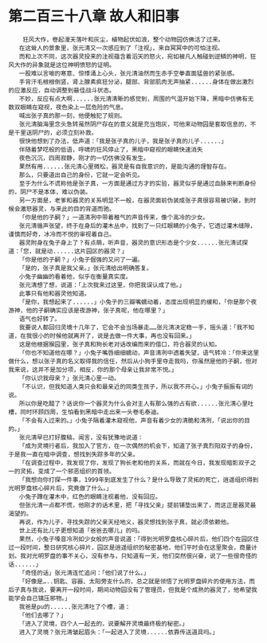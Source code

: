 # 第二百三十八章 故人和旧事
        狂风大作，卷起漫天落叶和灰尘，植物起伏如浪，整个动物园仿佛活了过来。
       在这耸人的景象里，张元清又一次感应到了「注视」，来自冥冥中的可怕注视。
       而和上次不同，这次器灵投来的注视蕴含着滔天的怒火，宛如被凡人触碰到逆鳞的神明，狂风大作的异象就是这位神明愤怒的证明。
       一股难以言喻的寒意、惊悸涌上心头，张元清油然而生赤手空拳直面猛兽的紧张感。
       手背汗毛根根倒竖，肾上腺素疯狂分泌，腿部、背部肌肉无声抽紧......身体在做出激烈的应激反应，自动调整到最佳战斗状态。
       不妙，反应有点大啊......张元清清晰的感觉到，周围的气温开始下降，黑暗中仿佛有无数双眼睛在窥视，夜色染上一层危险的气息。
       喊出张子真的那一刻，他便触犯了规则。
       张元清脑海里念头急转虽然阴尸存在的意义就是充当炮灰，可他来动物园是套取信息的，不是千里送阴尸的，必须立刻补救。
       很快他想到了办法，低声道：「我是张子真的儿子，我是张子真的儿子......」
       伴随着梦呓般的低语，呼啸的狂风停止了，黑暗中窥视的眼睛快速消失
       夜色沉沉，四周寂静，刚才的一切仿佛没有发生。
       果然有用......张元清心里微松，器灵是有自我意识的，是能沟通的理智存在。
       那么，只要道出自己的身份，它就一定会听见。
       至于为什么不谎称他是张子真，一方面是通过方才的实验，器灵似乎是通过血脉来判断身份的，阴尸不是本体，难以伪装。
       另一方面是，老爹和器灵的关系明显不一般，在器灵面前伪装成张子真很容易被识破，到时候会激怒器灵，与来此的目的背道而驰。
       「你是他的子嗣？」一道清冽中带着稚气的声音传来，像个高冷的少女。
       张元清循声张望，终于在身后的灌木丛中，找到了一只红眼睛的小兔子，它透过灌木缝隙，谨慎而好奇，冰冷而不悦的审视着自己。
       器灵附身在兔子身上了？有点萌，听声音，器灵的意识形态是个少女......张元清试探道：「您，就是动......这片园区的器灵？」
       「你是他的子嗣？」小兔子倔强的又问了一遍。
       「是的，张子真是我父亲。」张元清给出明确答复。
       小兔子幽幽的看着他，似乎在衡量真实度。
       张元清想了想，说道：「上次我来过这里，你把我误认成了他。」
       此事只有他和器灵他知道。
       「是你，我想起来了......」小兔子的三瓣嘴蠕动着，态度出现明显的缓和，「你是那个夜游神，他的子嗣确实应该是夜游神，张子真呢，他在哪里？」
       语气也好转了。
       我要说人都回归灵境十几年了，它会不会当场暴走……张元清决定稳一手，摇头道：「我不知道，在我很小的时候他就离开了，说是去做一件大事，再也没有回来。」
       这是他根据猴园里，张子真和狗长老对话改编而来的借口，符合器灵的认知。
       「你也不知道他在哪？」小兔子嘴唇细细蠕动，声音清冽中透着失望，语气转冷：「你来这里做什么，想以张子真的名义取得我的信任，然后从小狗手里夺走我吗，你虽然是他的子嗣，但对我来说，这并不是加分项，相反，你的那个母亲让我非常不悦。」
       「你认识我母亲？」张元清心里一动。
       「不认识，但我知道人类只会和最亲近的同类生孩子，所以我不开心。」小兔子振振有词的说。
       所以你是吃醋了？话说你一个器灵为什么会对主人有那么强的占有欲......张元清心里吐槽，同时环顾四周，生怕看到黑暗中走出来一头卷毛泰迪。
       「不会有人过来的。」小兔子隔着灌木窥视他，声音有着少女的清脆和清冽，「说出你的目的。」
       张元清早已打好腹稿，闻言，没有犹豫地说道：
       「成为灵境行者后，我加入了官方，在一次偶然的机会下，知道了张子真烈阳双子的身份，于是我一直在暗中调查，想找到失踪多年的父亲。
       「在调查过程中，我发现了你，发现了狗长老和他的关系，而就在今日，我发现暗影双子之一的灵拓，变成了一个邪恶组织的首领。
       「我想向你打探一件事，1999年到底发生了什么？是什么导致了灵拓的死亡，逍遥组织得到光明罗盘核心碎片后，究竟做了什么。」
       小兔子蹲在灌木中，红色的眼睛注视着他，没有回应。
       但张元清一点都不慌，他刚才的话术里，把「寻找父亲」提前铺垫出来了，而这正是器灵最渴望的。
       再说，作为儿子，寻找失踪的父亲天经地义，器灵想找到张子真，就必须依赖他。
       世上还有比儿子更想知道「爸爸去哪儿」的吗。
       果然，小兔子嗓音冷冽如少女般的声音说道：「得到光明罗盘核心碎片后，他们四个在园区住过一段时间，整日研究核心碎片，园区是逍遥组织的秘密基地，他们平时会在这里聚会，商量计划。我对光明罗盘的事不关心，没有参与，只知道有一天，他们突然很兴奋，说了一些很奇怪的话......」
       「奇怪的话」张元清连忙追问：「他们说了什么。」
       「好像是…..钥匙、容器、太阳旁支什么的，总之就是领悟了光明罗盘碎片的使用方法，而后子真与我说，要离开一段时间，期间动物园没有了管理员，但我是个成熟的器灵了，他希望我能学会自己镇压邪物。」
       我爸是pu的......张元清吐了个槽，道：
       「他们去哪了？」
       「进入了灵境，四个人一起去的，说要解开灵境最终极的秘密。」
       进入了灵境？张元清皱起眉头：「一起进入了灵境......依靠传送道具吗。」